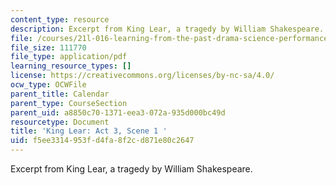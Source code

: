 ```yaml
---
content_type: resource
description: Excerpt from King Lear, a tragedy by William Shakespeare.
file: /courses/21l-016-learning-from-the-past-drama-science-performance-spring-2009/f5ee3314953fd4fa8f2cd871e80c2647_MIT21L_016s09_read05_lear3_1.pdf
file_size: 111770
file_type: application/pdf
learning_resource_types: []
license: https://creativecommons.org/licenses/by-nc-sa/4.0/
ocw_type: OCWFile
parent_title: Calendar
parent_type: CourseSection
parent_uid: a8850c70-1371-eea3-072a-935d000bc49d
resourcetype: Document
title: 'King Lear: Act 3, Scene 1 '
uid: f5ee3314-953f-d4fa-8f2c-d871e80c2647
---
```

Excerpt from King Lear, a tragedy by William Shakespeare.